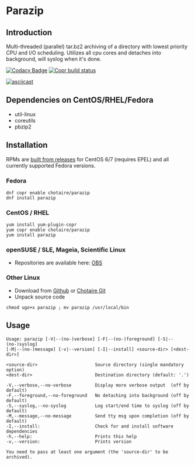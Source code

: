 # Parazip

## Introduction

Multi-threaded (parallel) tar.bz2 archiving of a directory with lowest priority CPU and I/O scheduling. Utilizes all cpu cores and detaches into background, will syslog when it's done.

[![Codacy Badge](https://api.codacy.com/project/badge/Grade/3957b4329a2f43348d6c90049f6d427f)](https://www.codacy.com/app/chotaire/parazip?utm_source=github.com&amp;utm_medium=referral&amp;utm_content=chotaire/parazip&amp;utm_campaign=Badge_Grade) [![Copr build status](https://copr.fedorainfracloud.org/coprs/chotaire/parazip/package/parazip/status_image/last_build.png)](https://copr.fedorainfracloud.org/coprs/chotaire/parazip/package/parazip/)

[![asciicast](https://asciinema.org/a/240434.svg)](https://asciinema.org/a/240434)

## Dependencies on CentOS/RHEL/Fedora
*   util-linux
*   coreutils
*   pbzip2

## Installation

RPMs are [built from releases](https://copr.fedorainfracloud.org/coprs/chotaire/parazip/ "Parazip Repos on Fedora copr") for CentOS 6/7 (requires EPEL) and all currently supported Fedora versions.

### Fedora
```Shell
dnf copr enable chotaire/parazip
dnf install parazip
```

### CentOS / RHEL
```Shell
yum install yum-plugin-copr
yum copr enable chotaire/parazip
yum install parazip
```

### openSUSE / SLE, Mageia, Scientific Linux
*   Repositories are available here: [OBS](https://software.opensuse.org//download.html?project=home%3Achotaire&package=parazip)

### Other Linux
*   Download from [Github](https://github.com/chotaire/parazip/releases) or [Chotaire Git](https://git.chotaire.net/chotaire/parazip/releases)
*   Unpack source code

```Shell
chmod ugo+x parazip ; mv parazip /usr/local/bin
```

## Usage

```Shell
Usage: parazip [-V|--(no-)verbose] [-F|--(no-)foreground] [-S|--(no-)syslog]
[-M|--(no-)message] [-v|--version] [-I|--install] <source-dir> [<dest-dir>]

<source-dir>                      Source directory (single mandatory option)
<dest-dir>                        Destination directory (default: '.')

-V,--verbose,--no-verbose         Display more verbose output  (off by default)
-F,--foreground,--no-foreground   No detaching into background (off by default)
-S,--syslog,--no-syslog           Log start/end time to syslog (off by default)
-M,--message,--no-message         Send tty msg upon completion (off by default)
-I,--install:                     Check for and install software dependencies
-h,--help:                        Prints this help
-v,--version:                     Prints version

You need to pass at least one argument (the 'source-dir' to be archived).
```

